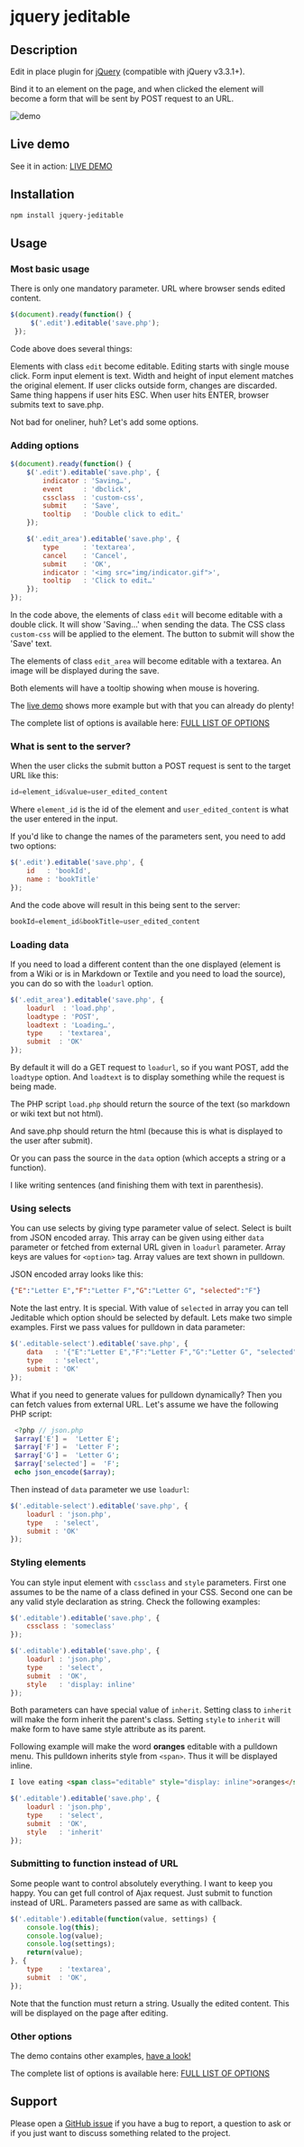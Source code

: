 # jquery jeditable

## Description

Edit in place plugin for [jQuery](https://jquery.com/) (compatible with jQuery v3.3.1+).

Bind it to an element on the page, and when clicked the element will become a form that will be sent by POST request to an URL.

![demo](https://i.imgur.com/GGAVtZ0.gif)

## Live demo

See it in action: [LIVE DEMO](https://jeditable.elabftw.net/)

## Installation

~~~bash
npm install jquery-jeditable
~~~

## Usage

### Most basic usage

There is only one mandatory parameter. URL where browser sends edited content.

~~~javascript
$(document).ready(function() {
     $('.edit').editable('save.php');
 });
~~~

Code above does several things:

Elements with class `edit` become editable. Editing starts with single mouse click. Form input element is text. Width and height of input element matches the original element. If user clicks outside form, changes are discarded. Same thing happens if user hits ESC. When user hits ENTER, browser submits text to save.php.

Not bad for oneliner, huh? Let's add some options.

### Adding options

~~~javascript
$(document).ready(function() {
    $('.edit').editable('save.php', {
        indicator : 'Saving…',
        event     : 'dbclick',
        cssclass  : 'custom-css',
        submit    : 'Save',
        tooltip   : 'Double click to edit…'
    });

    $('.edit_area').editable('save.php', {
        type      : 'textarea',
        cancel    : 'Cancel',
        submit    : 'OK',
        indicator : '<img src="img/indicator.gif">',
        tooltip   : 'Click to edit…'
    });
});
~~~

In the code above, the elements of class `edit` will become editable with a double click. It will show 'Saving…' when sending the data. The CSS class `custom-css` will be applied to the element. The button to submit will show the 'Save' text.

The elements of class `edit_area` will become editable with a textarea. An image will be displayed during the save.

Both elements will have a tooltip showing when mouse is hovering.

The [live demo](https://jeditable.elabftw.net) shows more example but with that you can already do plenty!

The complete list of options is available here: [FULL LIST OF OPTIONS](https://jeditable.elabftw.net/api/#jquery-jeditable)

### What is sent to the server?

When the user clicks the submit button a POST request is sent to the target URL like this:

~~~javascript
id=element_id&value=user_edited_content
~~~

Where `element_id` is the id of the element and `user_edited_content` is what the user entered in the input.

If you'd like to change the names of the parameters sent, you need to add two options:

~~~javascript
$('.edit').editable('save.php', {
    id   : 'bookId',
    name : 'bookTitle'
});
~~~

And the code above will result in this being sent to the server:

~~~javascript
bookId=element_id&bookTitle=user_edited_content
~~~

### Loading data

If you need to load a different content than the one displayed (element is from a Wiki or is in Markdown or Textile and you need to load the source), you can do so with the `loadurl` option.

~~~javascript
$('.edit_area').editable('save.php', {
    loadurl  : 'load.php',
    loadtype : 'POST',
    loadtext : 'Loading…',
    type    : 'textarea',
    submit  : 'OK'
});
~~~

By default it will do a GET request to `loadurl`, so if you want POST, add the `loadtype` option. And `loadtext` is to display something while the request is being made.

The PHP script `load.php` should return the source of the text (so markdown or wiki text but not html).

And save.php should return the html (because this is what is displayed to the user after submit).

Or you can pass the source in the `data` option (which accepts a string or a function).

I like writing sentences (and finishing them with text in parenthesis).

### Using selects

You can use selects by giving type parameter value of select. Select is built from JSON encoded array. This array can be given using either `data` parameter or fetched from external URL given in `loadurl` parameter. Array keys are values for `<option>` tag. Array values are text shown in pulldown.

JSON encoded array looks like this:

~~~json
{"E":"Letter E","F":"Letter F","G":"Letter G", "selected":"F"}
~~~

Note the last entry. It is special. With value of `selected` in array you can tell Jeditable which option should be selected by default. Lets make two simple examples. First we pass values for pulldown in data parameter:

~~~javascript
$('.editable-select').editable('save.php', {
    data   : '{"E":"Letter E","F":"Letter F","G":"Letter G", "selected":"F"}',
    type   : 'select',
    submit : 'OK'
});
~~~

What if you need to generate values for pulldown dynamically? Then you can fetch values from external URL. Let's assume we have the following PHP script:

~~~php
 <?php // json.php
 $array['E'] =  'Letter E';
 $array['F'] =  'Letter F';
 $array['G'] =  'Letter G';
 $array['selected'] =  'F';
 echo json_encode($array);
~~~

Then instead of `data` parameter we use `loadurl`:

~~~javascript
$('.editable-select').editable('save.php', {
    loadurl : 'json.php',
    type   : 'select',
    submit : 'OK'
});
~~~

### Styling elements

You can style input element with `cssclass` and `style` parameters. First one assumes to be the name of a class defined in your CSS. Second one can be any valid style declaration as string. Check the following examples:

~~~javascript
$('.editable').editable('save.php', {
    cssclass : 'someclass'
});

$('.editable').editable('save.php', {
    loadurl : 'json.php',
    type    : 'select',
    submit  : 'OK',
    style   : 'display: inline'
});
~~~


Both parameters can have special value of `inherit`. Setting class to `inherit` will make the form inherit the parent's class. Setting `style` to `inherit` will make form to have same style attribute as its parent.

Following example will make the word **oranges** editable with a pulldown menu. This pulldown inherits style from `<span>`. Thus it will be displayed inline.

~~~html
I love eating <span class="editable" style="display: inline">oranges</span>.
~~~

~~~javascript
$('.editable').editable('save.php', {
    loadurl : 'json.php',
    type    : 'select',
    submit  : 'OK',
    style   : 'inherit'
});
~~~

### Submitting to function instead of URL

Some people want to control absolutely everything. I want to keep you happy. You can get full control of Ajax request. Just submit to function instead of URL. Parameters passed are same as with callback.

~~~javascript
$('.editable').editable(function(value, settings) {
    console.log(this);
    console.log(value);
    console.log(settings);
    return(value);
}, {
    type    : 'textarea',
    submit  : 'OK',
});
~~~

Note that the function must return a string. Usually the edited content. This will be displayed on the page after editing.

### Other options

The demo contains other examples, [have a look!](https://jeditable.elabftw.net)

The complete list of options is available here: [FULL LIST OF OPTIONS](https://jeditable.elabftw.net/api/#jquery-jeditable)

## Support

Please open a [GitHub issue](https://github.com/NicolasCARPi/jquery_jeditable/issues/new) if you have a bug to report, a question to ask or if you just want to discuss something related to the project.
